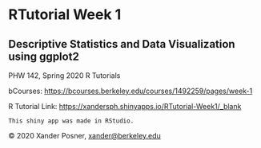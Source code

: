 # RTutorial Week 1
## Descriptive Statistics and Data Visualization using ggplot2
PHW 142, Spring 2020 R Tutorials

bCourses: https://bcourses.berkeley.edu/courses/1492259/pages/week-1

R Tutorial Link: https://xandersph.shinyapps.io/RTutorial-Week1/_blank

	This shiny app was made in RStudio.

© 2020 Xander Posner, xander@berkeley.edu
